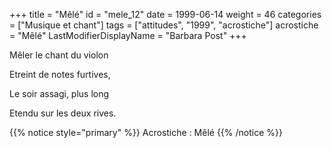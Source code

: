 +++
title = "Mêlé"
id = "mele_12"
date = 1999-06-14
weight = 46
categories = ["Musique et chant"]
tags = ["attitudes", "1999", "acrostiche"]
acrostiche = "Mêlé"
LastModifierDisplayName = "Barbara Post"
+++

Mêler le chant du violon

Etreint de notes furtives,

Le soir assagi, plus long

Etendu sur les deux rives.

{{% notice style="primary" %}}
Acrostiche : Mêlé
{{% /notice %}}
